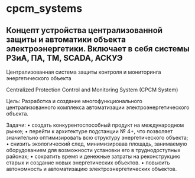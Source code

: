 # cpcm_systems
## Концепт устройства централизованной защиты и автоматики объекта электроэнергетики. Включает в себя системы РЗиА, ПА, ТМ, SCADA, АСКУЭ

Централизованная система защиты контроля и мониторинга энергетического объекта

Centralized Protection Control and Monitoring System 
(CPCM System)

Цель:
Разработка и создание многофункционального централизованного комплекса автоматизации электроэнергетического объекта.

Задачи:
•	создать конкурентоспособный продукт на международном рынке;
•	перейти к архитектуре подстанции № 4+, что позволяет значительно оптимизировать всю структуру энергетического объекта;
•	снизить экологический след, минимизировав площадь, занимаемую оборудованием для возможности установки его в труднодоступных районах;
•	сократить время и денежные затраты на реконструкцию старых и создание новых энергетических объектов.
•	повысить автономность и автоматизацию электроэнергетических объектов.
